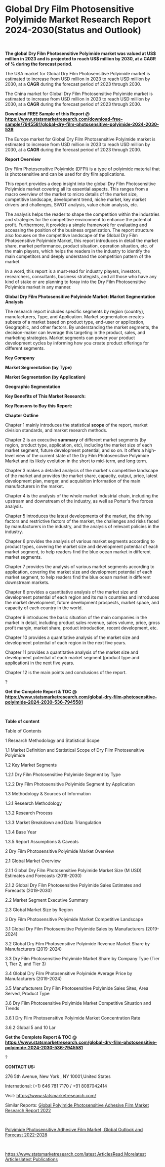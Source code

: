 <h1>Global Dry Film Photosensitive Polyimide Market Research Report 2024-2030(Status and Outlook)</h1><br/><p><strong>The global Dry Film Photosensitive Polyimide market was valued at US$ million in 2023 and is projected to reach US$ million by 2030, at a <strong>CAGR</strong> of % during the forecast period.</strong></p>
 
 
 
 <p>The USA market for Global Dry Film Photosensitive Polyimide market is estimated to increase from USD million in 2023 to reach USD million by 2030, at a <strong>CAGR</strong> during the forecast period of 2023 through 2030.</p>
 
 
 
 <p>The China market for Global Dry Film Photosensitive Polyimide market is estimated to increase from USD million in 2023 to reach USD million by 2030, at a <strong>CAGR</strong> during the forecast period of 2023 through 2030.</p>
 
 
 
 <p><strong>Download FREE Sample of this Report @ <a href="https://www.statsmarketresearch.com/download-free-sample/7945581/global-dry-film-photosensitive-polyimide-2024-2030-536">https://www.statsmarketresearch.com/download-free-sample/7945581/global-dry-film-photosensitive-polyimide-2024-2030-536</a></strong></p>
 
 
 
 <p>The Europe market for Global Dry Film Photosensitive Polyimide market is estimated to increase from USD million in 2023 to reach USD million by 2030, at a <strong>CAGR</strong> during the forecast period of 2023 through 2030.</p>
 
 
 
 <p><strong>Report Overview</strong></p>
 
 
 
 <p>Dry Film Photosensitive Polyimide (DFPI) is a type of polyimide material that is photosensitive and can be used for dry film applications.</p>
 
 
 
 <p>This report provides a deep insight into the global Dry Film Photosensitive Polyimide market covering all its essential aspects. This ranges from a macro overview of the market to micro details of the market size, competitive landscape, development trend, niche market, key market drivers and challenges, SWOT analysis, value chain analysis, etc.</p>
 
 
 
 <p>The analysis helps the reader to shape the competition within the industries and strategies for the competitive environment to enhance the potential profit. Furthermore, it provides a simple framework for evaluating and accessing the position of the business organization. The report structure also focuses on the competitive landscape of the Global Dry Film Photosensitive Polyimide Market, this report introduces in detail the market share, market performance, product situation, operation situation, etc. of the main players, which helps the readers in the industry to identify the main competitors and deeply understand the competition pattern of the market.</p>
 
 
 
 <p>In a word, this report is a must-read for industry players, investors, researchers, consultants, business strategists, and all those who have any kind of stake or are planning to foray into the Dry Film Photosensitive Polyimide market in any manner.</p>
 
 
 
 <p><strong>Global Dry Film Photosensitive Polyimide Market: Market Segmentation Analysis</strong></p>
 
 
 
 <p>The research report includes specific segments by region (country), manufacturers, Type, and Application. Market segmentation creates subsets of a market based on product type, end-user or application, Geographic, and other factors. By understanding the market segments, the decision-maker can leverage this targeting in the product, sales, and marketing strategies. Market segments can power your product development cycles by informing how you create product offerings for different segments.</p>
 
 
 
 <p><strong>Key Company</strong></p>
 
 
 
 <p><strong>Market Segmentation (by Type)</strong></p>
 
 
 
 <p><strong>Market Segmentation (<strong>by Application</strong>)</strong></p>
 
 
 
 <p><strong>Geographic Segmentation</strong></p>
 
 
 
 <p><strong>Key Benefits of This Market Research:</strong></p>
 
 
 
 <p><strong>Key <strong>Reasons to Buy</strong> this Report:</strong></p>
 
 
 
 <p><strong>Chapter Outline</strong></p>
 
 
 
 <p>Chapter 1 mainly introduces the statistical <strong>scope</strong> of the report, market division standards, and market research methods.</p>
 
 
 
 <p>Chapter 2 is an executive <strong>summary</strong> of different market segments (by region, product type, application, etc), including the market size of each market segment, future development potential, and so on. It offers a high-level view of the current state of the Dry Film Photosensitive Polyimide Market and its likely evolution in the short to mid-term, and long term.</p>
 
 
 
 <p>Chapter 3 makes a detailed analysis of the market&#39;s competitive landscape of the market and provides the market share, capacity, output, price, latest development plan, merger, and acquisition information of the main manufacturers in the market.</p>
 
 
 
 <p>Chapter 4 is the analysis of the whole market industrial chain, including the upstream and downstream of the industry, as well as Porter&#39;s five forces analysis.</p>
 
 
 
 <p>Chapter 5 introduces the latest developments of the market, the driving factors and restrictive factors of the market, the challenges and risks faced by manufacturers in the industry, and the analysis of relevant policies in the industry.</p>
 
 
 
 <p>Chapter 6 provides the analysis of various market segments according to product types, covering the market size and development potential of each market segment, to help readers find the blue ocean market in different market segments.</p>
 
 
 
 <p>Chapter 7 provides the analysis of various market segments according to application, covering the market size and development potential of each market segment, to help readers find the blue ocean market in different downstream markets.</p>
 
 
 
 <p>Chapter 8 provides a quantitative analysis of the market size and development potential of each region and its main countries and introduces the market development, future development prospects, market space, and capacity of each country in the world.</p>
 
 
 
 <p>Chapter 9 introduces the basic situation of the main companies in the market in detail, including product sales revenue, sales volume, price, gross profit margin, market share, product introduction, recent development, etc.</p>
 
 
 
 <p>Chapter 10 provides a quantitative analysis of the market size and development potential of each region in the next five years.</p>
 
 
 
 <p>Chapter 11 provides a quantitative analysis of the market size and development potential of each market segment (product type and application) in the next five years.</p>
 
 
 
 <p>Chapter 12 is the main points and conclusions of the report.</p>
 
 
 
 <p>? </p>
 
 
 
 <div><b>Get the Complete Report & TOC @ <a href="https://www.statsmarketresearch.com/global-dry-film-photosensitive-polyimide-2024-2030-536-7945581">https://www.statsmarketresearch.com/global-dry-film-photosensitive-polyimide-2024-2030-536-7945581</a></b></div>
 
 
 
 <p><br />
 
 <b>Table of content</b></p>
 
 
 
 <p>Table of Contents<br />
 
 1 Research Methodology and Statistical Scope<br />
 
 1.1 Market Definition and Statistical Scope of Dry Film Photosensitive Polyimide<br />
 
 1.2 Key Market Segments<br />
 
 1.2.1 Dry Film Photosensitive Polyimide Segment by Type<br />
 
 1.2.2 Dry Film Photosensitive Polyimide Segment by Application<br />
 
 1.3 Methodology & Sources of Information<br />
 
 1.3.1 Research Methodology<br />
 
 1.3.2 Research Process<br />
 
 1.3.3 Market Breakdown and Data Triangulation<br />
 
 1.3.4 Base Year<br />
 
 1.3.5 Report Assumptions & Caveats<br />
 
 2 Dry Film Photosensitive Polyimide Market Overview<br />
 
 2.1 Global Market Overview<br />
 
 2.1.1 Global Dry Film Photosensitive Polyimide Market Size (M USD) Estimates and Forecasts (2019-2030)<br />
 
 2.1.2 Global Dry Film Photosensitive Polyimide Sales Estimates and Forecasts (2019-2030)<br />
 
 2.2 Market Segment Executive Summary<br />
 
 2.3 Global Market Size by Region<br />
 
 3 Dry Film Photosensitive Polyimide Market Competitive Landscape<br />
 
 3.1 Global Dry Film Photosensitive Polyimide Sales by Manufacturers (2019-2024)<br />
 
 3.2 Global Dry Film Photosensitive Polyimide Revenue Market Share by Manufacturers (2019-2024)<br />
 
 3.3 Dry Film Photosensitive Polyimide Market Share by Company Type (Tier 1, Tier 2, and Tier 3)<br />
 
 3.4 Global Dry Film Photosensitive Polyimide Average Price by Manufacturers (2019-2024)<br />
 
 3.5 Manufacturers Dry Film Photosensitive Polyimide Sales Sites, Area Served, Product Type<br />
 
 3.6 Dry Film Photosensitive Polyimide Market Competitive Situation and Trends<br />
 
 3.6.1 Dry Film Photosensitive Polyimide Market Concentration Rate<br />
 
 3.6.2 Global 5 and 10 Lar</p>
 
 
 
 <div><b>Get the Complete Report & TOC @ <a href="https://www.statsmarketresearch.com/global-dry-film-photosensitive-polyimide-2024-2030-536-7945581">https://www.statsmarketresearch.com/global-dry-film-photosensitive-polyimide-2024-2030-536-7945581</a></b></div>
 
 
 
 <p>? </p>
 
 
 
 <p><b>CONTACT US:</b><br />
 
 276 5th Avenue, New York , NY 10001,United States<br />
 
 International: (+1) 646 781 7170 / +91 8087042414<br />
 
 Visit: <a href="https://www.statsmarketresearch.com/">https://www.statsmarketresearch.com/</a><br />
 
 Similar Reports: <a href="https://www.statsmarketresearch.com/global-dry-film-photosensitive-polyimide-2024-2030-536-7945581">Global Polyimide Photosensitive Adhesive Film Market Research Report 2022</a><br />
 
 <br />
 
 <a href="https://www.statsmarketresearch.com/global-dry-film-photosensitive-polyimide-2024-2030-536-7945581">Polyimide Photosensitive Adhesive Film Market, Global Outlook and Forecast 2022-2028</a><br />
 
 <br />
 
 <a href="https://gyeongbokgung.com">https://www.statsmarketresearch.com/</a><a href="https://hallyeomaritime.com">latest Articles</a><a href="https://jingwansa.com">Read More</a><a href="https://nguoiviet.jp/">latest Articles</a><a href="https://www.intelmarketresearch.com/">latest Publications</a></p>